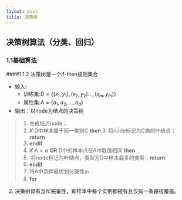 ```yaml
---
layout: post
title: 决策树
---
```


## 决策树算法（分类、回归）

### 1.1基础算法
####1.1.2 决策树是一个if-then规则集合
* 输入:
  - 训练集:$D=\{(x_1,y_1),(x_2,y_2)...,(x_m,y_m)\}$
  - 属性集:$A=\{a_1,a_2,...,a_d\}$
* 输出：以node为结点的决策树
>1. 生成结点node；
>2. **if** D中样本属于同一类别C **then**
>3. 将node标记为C类的叶结点；**return**
>4. **endif**
>5. **if** $A=\emptyset$ **OR** D中的样本点在A中取值相同 **then**
>6.  将node标记为叶结点，类型为D中样本最多的类型；**return**
>7. **endif**
>8. 将A中选择最优划分属性$a_*$
>9. **for** 

2. 决策树具有互斥完备性，即样本中每个实例都被有且仅有一条路径覆盖。




